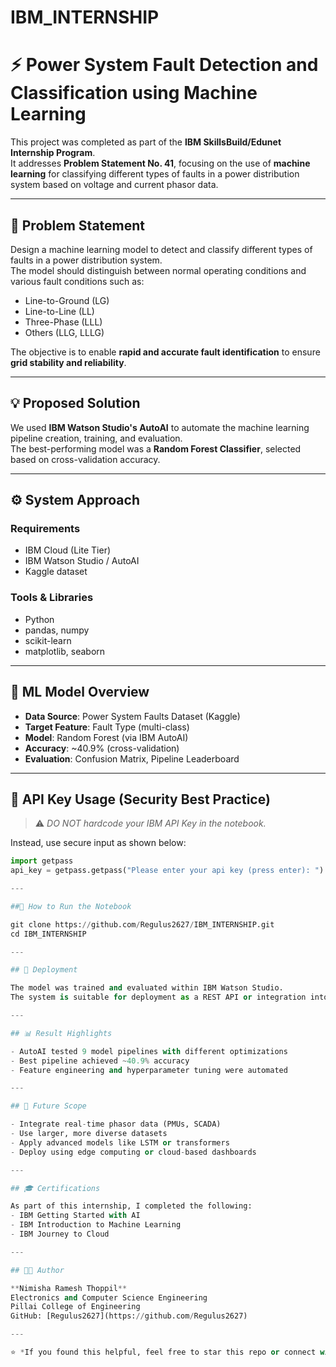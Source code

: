 # IBM_INTERNSHIP
# ⚡ Power System Fault Detection and Classification using Machine Learning

This project was completed as part of the **IBM SkillsBuild/Edunet Internship Program**.  
It addresses **Problem Statement No. 41**, focusing on the use of **machine learning** for classifying different types of faults in a power distribution system based on voltage and current phasor data.

---

## 📌 Problem Statement

Design a machine learning model to detect and classify different types of faults in a power distribution system.  
The model should distinguish between normal operating conditions and various fault conditions such as:
- Line-to-Ground (LG)
- Line-to-Line (LL)
- Three-Phase (LLL)
- Others (LLG, LLLG)

The objective is to enable **rapid and accurate fault identification** to ensure **grid stability and reliability**.

---

## 💡 Proposed Solution

We used **IBM Watson Studio's AutoAI** to automate the machine learning pipeline creation, training, and evaluation.  
The best-performing model was a **Random Forest Classifier**, selected based on cross-validation accuracy.

---

## ⚙️ System Approach

### Requirements
- IBM Cloud (Lite Tier)
- IBM Watson Studio / AutoAI
- Kaggle dataset

### Tools & Libraries
- Python
- pandas, numpy
- scikit-learn
- matplotlib, seaborn

---

## 🧠 ML Model Overview

- **Data Source**: Power System Faults Dataset (Kaggle)
- **Target Feature**: Fault Type (multi-class)
- **Model**: Random Forest (via IBM AutoAI)
- **Accuracy**: ~40.9% (cross-validation)
- **Evaluation**: Confusion Matrix, Pipeline Leaderboard

---

## 🔐 API Key Usage (Security Best Practice)

> ⚠ *DO NOT hardcode your IBM API Key in the notebook.*

Instead, use secure input as shown below:

```python
import getpass
api_key = getpass.getpass("Please enter your api key (press enter): ")

---

##🧪 How to Run the Notebook

git clone https://github.com/Regulus2627/IBM_INTERNSHIP.git
cd IBM_INTERNSHIP

---

## 🚀 Deployment

The model was trained and evaluated within IBM Watson Studio.  
The system is suitable for deployment as a REST API or integration into real-time grid monitoring systems.

---

## 📊 Result Highlights

- AutoAI tested 9 model pipelines with different optimizations
- Best pipeline achieved ~40.9% accuracy
- Feature engineering and hyperparameter tuning were automated

---

## 🔭 Future Scope

- Integrate real-time phasor data (PMUs, SCADA)
- Use larger, more diverse datasets
- Apply advanced models like LSTM or transformers
- Deploy using edge computing or cloud-based dashboards

---

## 🎓 Certifications

As part of this internship, I completed the following:
- IBM Getting Started with AI
- IBM Introduction to Machine Learning
- IBM Journey to Cloud

---

## 👩‍💻 Author

**Nimisha Ramesh Thoppil**  
Electronics and Computer Science Engineering  
Pillai College of Engineering  
GitHub: [Regulus2627](https://github.com/Regulus2627)

---

⭐ *If you found this helpful, feel free to star this repo or connect with me!*
